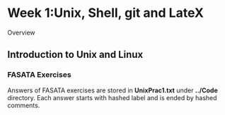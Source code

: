 # Week 1:Unix, Shell, git and LateX

Overview

## Introduction to Unix and Linux
### FASATA Exercises
Answers of FASATA exercises are stored in __UnixPrac1.txt__ under __../Code__ directory. Each answer starts with hashed label and is ended by hashed comments.


